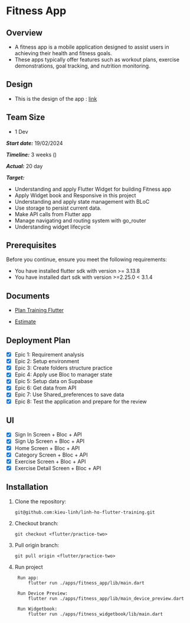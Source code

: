 
# Fitness App

## Overview

- A fitness app is a mobile application designed to assist users in achieving their health and fitness goals. 
- These apps typically offer features such as workout plans, exercise demonstrations, goal tracking, and nutrition monitoring.
## Design

- This is the design of the app : [link](https://www.figma.com/file/cgL21AQDI4EWL0crG5XpXy/Fitness-App?type=design&node-id=0-1&mode=design&t=JEVFe6JUfb2UTrQW-0)

## Team Size 

- 1 Dev

***Start date:*** 19/02/2024

***Timeline:*** 3 weeks ()

***Actual:*** 20 day

***Target:***

- Understanding and apply Flutter Widget for building Fitness app
- Apply Widget book and Responsive in this project
- Understanding and apply state management with BLoC
- Use storage to persist current data.
- Make API calls from Flutter app
- Manage navigating and routing system with go_router
- Understanding widget lifecycle

## Prerequisites
Before you continue, ensure you meet the following requirements:
- You have installed flutter sdk with version >= 3.13.8
- You have installed dart sdk with version >=2.25.0 < 3.1.4
    
## Documents
- [Plan Training Flutter](https://docs.google.com/document/d/1bjmLeTUwueWhhb4pLz1FWNdS3s0a-jIeuU_kgN5HyD4/edit#heading=h.ar0k1bmftkqn)

- [Estimate](https://trello.com/b/6uJPIPsM/practice-two)
​
## Deployment Plan
- [X] Epic 1: Requirement analysis
- [X] Epic 2: Setup environment
- [X] Epic 3: Create folders structure practice
- [X] Epic 4: Apply use Bloc to manager state
- [X] Epic 5: Setup data on Supabase
- [X] Epic 6: Get data from API 
- [X] Epic 7: Use Shared_preferences to save data 
- [X] Epic 8: Test the application and prepare for the review

## UI
- [X] Sign In Screen + Bloc + API
- [X] Sign Up Screen + Bloc + API
- [X] Home Screen + Bloc + API
- [X] Category Screen + Bloc + API
- [X] Exercise Screen + Bloc + API
- [X] Exercise Detail Screen + Bloc + API

## Installation
1. Clone the repository:
​
    ```
    git@github.com:kieu-linh/linh-ho-flutter-training.git
    ```
2. Checkout branch:
​
    ```
    git checkout <flutter/practice-two> 
    ```
3. Pull origin branch:
​
    ```
    git pull origin <flutter/practice-two> 
    ```
4. Run project
   ```
    Run app:
        flutter run ./apps/fitness_app/lib/main.dart
   ```
   ```
    Run Device Preview:
        flutter run ./apps/fitness_app/lib/main_device_preview.dart
   ```
   ```
    Run Widgetbook:
        flutter run ./apps/fitness_widgetbook/lib/main.dart
   ```